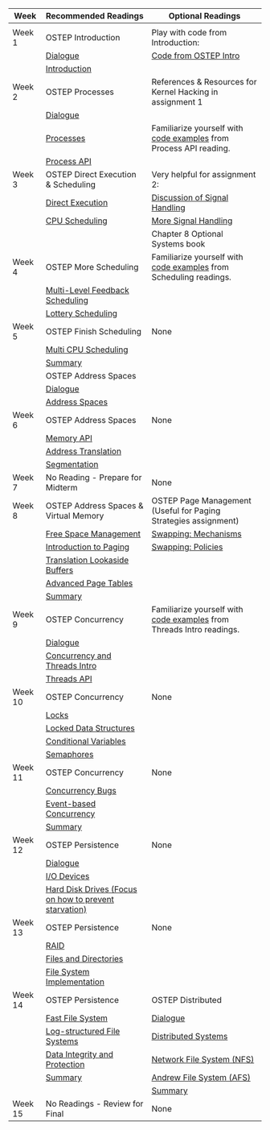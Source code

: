 | Week    | Recommended Readings                                  | Optional Readings                                                    |
|---------|-------------------------------------------------------|----------------------------------------------------------------------|
|         |                                                       |                                                                      |
| Week 1  | OSTEP Introduction                                    | Play with code from Introduction:                                    |
|         | [Dialogue](http://pages.cs.wisc.edu/~remzi/OSTEP/dialogue-threeeasy.pdf)                                              | [Code from OSTEP Intro](http://pages.cs.wisc.edu/~remzi/OSTEP/Code/code.intro.tgz)                                                |
|         | [Introduction](http://pages.cs.wisc.edu/~remzi/OSTEP/intro.pdf)                                         |                                                                      |
| Week 2  | OSTEP Processes                                       | References & Resources for Kernel Hacking in assignment 1            |
|         | [Dialogue](http://pages.cs.wisc.edu/~remzi/OSTEP/dialogue-virtualization.pdf)                                              |                                                                      |
|         | [Processes](http://pages.cs.wisc.edu/~remzi/OSTEP/cpu-intro.pdf)                                             | Familiarize yourself with [code examples](http://pages.cs.wisc.edu/~remzi/OSTEP/Code/code.cpu-api.tgz) from Process API reading.    |
|         | [Process API](http://pages.cs.wisc.edu/~remzi/OSTEP/cpu-api.pdf)                                           |                                                                      |
| Week 3  | OSTEP Direct Execution & Scheduling                   | Very helpful for assignment 2:                                       |
|         | [Direct Execution](http://pages.cs.wisc.edu/~remzi/OSTEP/cpu-mechanisms.pdf)                                      | [Discussion of Signal Handling](http://www.gnu.org/software/libc/manual/html_node/Signal-Handling.html)                                        |
|         | [CPU Scheduling](http://pages.cs.wisc.edu/~remzi/OSTEP/cpu-sched.pdf)                                        | [More Signal Handling](http://www.alexonlinux.com/signal-handling-in-linux)                                                 |
|         |                                                       | Chapter 8 Optional Systems book                                      |
| Week 4  | OSTEP More Scheduling                                 | Familiarize yourself with [code examples](http://pages.cs.wisc.edu/~remzi/OSTEP/Code/code.cpu-sched-lottery.tgz) from Scheduling readings.    |
|         | [Multi-Level Feedback Scheduling](http://pages.cs.wisc.edu/~remzi/OSTEP/cpu-sched-mlfq.pdf)                       |                                                                      |
|         | [Lottery Scheduling](http://pages.cs.wisc.edu/~remzi/OSTEP/cpu-sched-lottery.pdf)                                    |                                                                      |
| Week 5  | OSTEP Finish Scheduling                               | None                                                                 |
|         | [Multi CPU Scheduling](http://pages.cs.wisc.edu/~remzi/OSTEP/cpu-sched-multi.pdf)                                  |                                                                      |
|         | [Summary](http://pages.cs.wisc.edu/~remzi/OSTEP/cpu-dialogue.pdf)                                               |                                                                      |
|         | OSTEP Address Spaces                                  |                                                                      |
|         | [Dialogue](http://pages.cs.wisc.edu/~remzi/OSTEP/dialogue-vm.pdf)                                              |                                                                      |
|         | [Address Spaces](http://pages.cs.wisc.edu/~remzi/OSTEP/vm-intro.pdf)                                        |                                                                      |
| Week 6  | OSTEP Address Spaces                                  | None                                                                 |
|         | [Memory API](http://pages.cs.wisc.edu/~remzi/OSTEP/vm-api.pdf)                                            |                                                                      |
|         | [Address Translation](http://pages.cs.wisc.edu/~remzi/OSTEP/vm-mechanism.pdf)                                   |                                                                      |
|         | [Segmentation](http://pages.cs.wisc.edu/~remzi/OSTEP/vm-segmentation.pdf)                                          |                                                                      |
| Week 7  | No Reading - Prepare for Midterm                      | None                                                                 |
| Week 8  | OSTEP Address Spaces & Virtual Memory                 | OSTEP Page Management (Useful for Paging Strategies assignment)      |
|         | [Free Space Management](http://pages.cs.wisc.edu/~remzi/OSTEP/vm-freespace.pdf)                                 | [Swapping: Mechanisms](http://pages.cs.wisc.edu/~remzi/OSTEP/vm-beyondphys.pdf)                                                 |
|         | [Introduction to Paging](http://pages.cs.wisc.edu/~remzi/OSTEP/vm-paging.pdf)                                | [Swapping: Policies](http://pages.cs.wisc.edu/~remzi/OSTEP/vm-beyondphys-policy.pdf)                                                   |
|         | [Translation Lookaside Buffers](http://pages.cs.wisc.edu/~remzi/OSTEP/vm-tlbs.pdf)                         |                                                                      |
|         | [Advanced Page Tables](http://pages.cs.wisc.edu/~remzi/OSTEP/vm-smalltables.pdf)                                  |                                                                      |
|         | [Summary](http://pages.cs.wisc.edu/~remzi/OSTEP/vm-dialogue.pdf)                                               |                                                                      |
| Week 9  | OSTEP Concurrency                                     | Familiarize yourself with [code examples](http://pages.cs.wisc.edu/~remzi/OSTEP/Code/code.threads-intro.tgz) from Threads Intro readings. |
|         | [Dialogue](http://pages.cs.wisc.edu/~remzi/OSTEP/dialogue-concurrency.pdf)                                              |                                                                      |
|         | [Concurrency and Threads Intro](http://pages.cs.wisc.edu/~remzi/OSTEP/threads-intro.pdf)                         |                                                                      |
|         | [Threads API](http://pages.cs.wisc.edu/~remzi/OSTEP/threads-api.pdf)                                           |                                                                      |
| Week 10 | OSTEP Concurrency                                     | None                                                                 |
|         | [Locks](http://pages.cs.wisc.edu/~remzi/OSTEP/threads-locks.pdf)                                                 |                                                                      |
|         | [Locked Data Structures](http://pages.cs.wisc.edu/~remzi/OSTEP/threads-locks-usage.pdf)                                |                                                                      |
|         | [Conditional Variables](http://pages.cs.wisc.edu/~remzi/OSTEP/threads-cv.pdf)                                |                                                                      |
|         | [Semaphores](http://pages.cs.wisc.edu/~remzi/OSTEP/threads-sema.pdf)                                            |                                                                      |
| Week 11 | OSTEP Concurrency                                     | None                                                                 |
|         | [Concurrency Bugs](http://pages.cs.wisc.edu/~remzi/OSTEP/threads-bugs.pdf)                                      |                                                                      |
|         | [Event-based Concurrency](http://pages.cs.wisc.edu/~remzi/OSTEP/threads-events.pdf)                               |                                                                      |
|         | [Summary](http://pages.cs.wisc.edu/~remzi/OSTEP/threads-dialogue.pdf)                                               |                                                                      |
| Week 12 | OSTEP Persistence                                     | None                                                                 |
|         | [Dialogue](http://pages.cs.wisc.edu/~remzi/OSTEP/dialogue-persistence.pdf)                                              |                                                                      |
|         | [I/O Devices](http://pages.cs.wisc.edu/~remzi/OSTEP/file-devices.pdf)                                           |                                                                      |
|         | [Hard Disk Drives (Focus on how to prevent starvation)](http://pages.cs.wisc.edu/~remzi/OSTEP/file-disks.pdf) | 
| Week 13 | OSTEP Persistence                                     | None                                                                 |
|         | [RAID](http://pages.cs.wisc.edu/~remzi/OSTEP/file-raid.pdf)                                                  |                                                                      |
|         | [Files and Directories](http://pages.cs.wisc.edu/~remzi/OSTEP/file-intro.pdf)                                 |                                                                      |
|         | [File System Implementation](http://pages.cs.wisc.edu/~remzi/OSTEP/file-implementation.pdf)                      |
| Week 14 | OSTEP Persistence                                     | OSTEP Distributed                                                    |
|         | [Fast File System](http://pages.cs.wisc.edu/~remzi/OSTEP/file-ffs.pdf)                                      | [Dialogue](http://pages.cs.wisc.edu/~remzi/OSTEP/dialogue-distribution.pdf)                                                             |
|         | [Log-structured File Systems](http://pages.cs.wisc.edu/~remzi/OSTEP/file-journaling.pdf)                           | [Distributed Systems](http://pages.cs.wisc.edu/~remzi/OSTEP/dist-intro.pdf)                                                  |
|         | [Data Integrity and Protection](http://pages.cs.wisc.edu/~remzi/OSTEP/file-integrity.pdf)                         | [Network File System (NFS)](http://pages.cs.wisc.edu/~remzi/OSTEP/dist-nfs.pdf)                                            |
|         | [Summary](http://pages.cs.wisc.edu/~remzi/OSTEP/file-dialogue.pdf)                                               | [Andrew File System (AFS)](http://pages.cs.wisc.edu/~remzi/OSTEP/dist-afs.pdf)                                             |
|         |                                                       | [Summary](http://pages.cs.wisc.edu/~remzi/OSTEP/dist-dialogue.pdf)                                                              |
| Week 15 | No Readings - Review for Final                        | None                                                                 |
